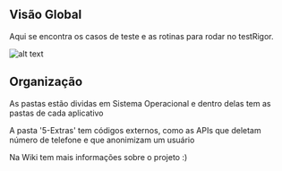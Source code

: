 ## Visão Global
Aqui se encontra os casos de teste e as rotinas para rodar no testRigor.

![alt text](https://app.testrigor.com/img/internal/logo.png)

## Organização
As pastas estão dividas em Sistema Operacional e dentro delas tem as pastas de cada aplicativo

A pasta '5-Extras' tem códigos externos, como as APIs que deletam número de telefone e que anonimizam um usuário

Na Wiki tem mais informações sobre o projeto :)